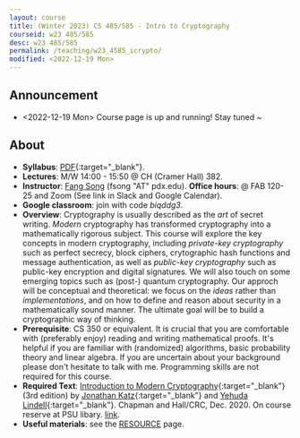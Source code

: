 ```yaml
---
layout: course
title: (Winter 2023) CS 485/585 - Intro to Cryptography
courseid: w23 485/585
desc: w23 485/585
permalink: /teaching/w23_4585_icrypto/
modified: <2022-12-19 Mon> 
---
```

## Announcement
*  <2022-12-19 Mon> Course page is up and running! Stay tuned ~ 

## About
*  **Syllabus**: [PDF]({{base}}/teaching/w23_4585_icrypto/w23_4585_icrypto_syllabus.pdf){:target="_blank"}.
*  **Lectures**: M/W 14:00 - 15:50 @ CH (Cramer Hall) 382.
*  **Instructor**: [Fang Song]({{base}}/) (fsong
   "AT" pdx.edu). **Office hours**:  @ FAB 120-25 and Zoom (See link in Slack and Google Calendar).
*  **Google classroom**: join with code _biqddg3_. 
*  **Overview**: Cryptography is usually described as the _art_ of
secret writing. _Modern_ cryptography has transformed cryptography
into a mathematically rigorous subject. This course will explore the
key concepts in modern cryptography, including _private-key
cryptography_ such as perfect secrecy, block ciphers, crytographic
hash functions and message authentication, as well as _public-key
cryptography_ such as public-key encryption and digital signatures. We
will also touch on some emerging topics such as (post-) quantum
cryptography. Our approch will be conceptual and theoretical: we focus
on the _ideas_ rather than _implementations_, and on how to define and
reason about security in a mathematically sound manner. The ultimate
goal will be to build a cryptographic way of thinking.
*  **Prerequisite**: CS 350 or equivalent. It is crucial that you are
comfortable with (preferably enjoy) reading and writing mathematical
proofs. It's helpful if you are familiar with (randomized) algorithms,
basic probability theory and linear algebra. If you are uncertain
about your background please don't hesitate to talk with
me. Programming skills are not required for this course.
*  **Required Text**: [Introduction to Modern
Cryptography](http://www.cs.umd.edu/~jkatz/imc.html){:target="_blank"}
(3rd edition) by [Jonathan
Katz](http://www.cs.umd.edu/~jkatz){:target="_blank"} and [Yehuda
Lindell](http://u.cs.biu.ac.il/~lindell/){:target="_blank"}. Chapman
and Hall/CRC, Dec. 2020. On course reserve at PSU libary.
[link](https://search.library.pdx.edu/permalink/f/p82vj0/CP71356832000001451).
* **Useful materials**: see the
  [RESOURCE]({{base}}/teaching/w23_4585_icrypto/resource/) page.

